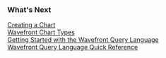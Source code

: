 ### What's Next

[Creating a Chart](https://community.wavefront.com/docs/DOC-1064)  
[Wavefront Chart Types](https://community.wavefront.com/docs/DOC-1158)  
[Getting Started with the Wavefront Query Language](https://community.wavefront.com/docs/DOC-1019)  
[Wavefront Query Language Quick Reference](https://community.wavefront.com/docs/DOC-1011)
